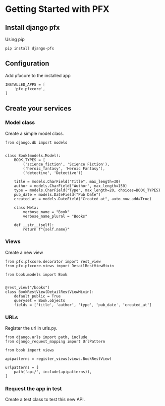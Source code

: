 # Getting Started with PFX

## Install django pfx

Using pip
```
pip install django-pfx
```

## Configuration

Add pfxcore to the installed app

```
INSTALLED_APPS = [
    'pfx.pfxcore',
]
```

## Create your services

### Model class
Create a simple model class.
```
from django.db import models


class Book(models.Model):
    BOOK_TYPES = [
        ('science_fiction', 'Science Fiction'),
        ('heroic_fantasy', 'Heroic Fantasy'),
        ('detective', 'Detective')]

    title = models.CharField("Title", max_length=30)
    author = models.CharField("Author", max_length=150)
    type = models.CharField("Type", max_length=20, choices=BOOK_TYPES)
    pub_date = models.DateField("Pub Date")
    created_at = models.DateField("Created at", auto_now_add=True)

    class Meta:
        verbose_name = "Book"
        verbose_name_plural = "Books"

    def __str__(self):
        return f"{self.name}"

```

### Views
Create a new view
```
from pfx.pfxcore.decorator import rest_view
from pfx.pfxcore.views import DetailRestViewMixin

from book.models import Book


@rest_view("/books")
class BookRestView(DetailRestViewMixin):
    default_public = True
    queryset = Book.objects
    fields = ['title', 'author', 'type', 'pub_date', 'created_at']
```

### URLs
Register the url in urls.py.
```
from django.urls import path, include
from django_request_mapping import UrlPattern

from book import views

apipatterns = register_views(views.BookRestView)

urlpatterns = [
    path('api/', include(apipatterns)),
]
```

### Request the app in test
Create a test class to test this new API.

